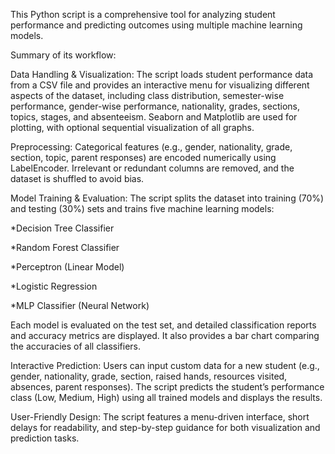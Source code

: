 This Python script is a comprehensive tool for analyzing student performance and predicting outcomes using multiple machine learning models.

Summary of its workflow:

Data Handling & Visualization:
The script loads student performance data from a CSV file and provides an interactive menu for visualizing different aspects of the dataset, including class distribution, semester-wise performance, gender-wise performance, nationality, grades, sections, topics, stages, and absenteeism. Seaborn and Matplotlib are used for plotting, with optional sequential visualization of all graphs.

Preprocessing:
Categorical features (e.g., gender, nationality, grade, section, topic, parent responses) are encoded numerically using LabelEncoder. Irrelevant or redundant columns are removed, and the dataset is shuffled to avoid bias.

Model Training & Evaluation:
The script splits the dataset into training (70%) and testing (30%) sets and trains five machine learning models:

*Decision Tree Classifier

*Random Forest Classifier

*Perceptron (Linear Model)

*Logistic Regression

*MLP Classifier (Neural Network)

Each model is evaluated on the test set, and detailed classification reports and accuracy metrics are displayed. It also provides a bar chart comparing the accuracies of all classifiers.

Interactive Prediction:
Users can input custom data for a new student (e.g., gender, nationality, grade, section, raised hands, resources visited, absences, parent responses). The script predicts the student’s performance class (Low, Medium, High) using all trained models and displays the results.

User-Friendly Design:
The script features a menu-driven interface, short delays for readability, and step-by-step guidance for both visualization and prediction tasks.


